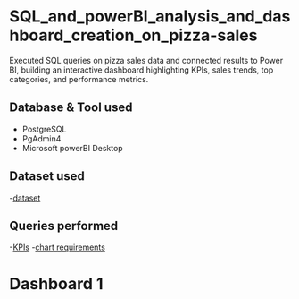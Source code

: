 # SQL_and_powerBI_analysis_and_dashboard_creation_on_pizza-sales
Executed SQL queries on pizza sales data and connected results to Power BI, building an interactive dashboard highlighting KPIs, sales trends, top categories, and performance metrics.

## Database & Tool used
- PostgreSQL
- PgAdmin4
- Microsoft powerBI Desktop

## Dataset used
-<a href = "https://github.com/Tusharnjaiswal/SQL_and_powerBI_analysis_and_dashboard_creation_on_pizza-sales/blob/main/pizza_sales.csv">dataset</a>

## Queries performed
-<a href = "https://github.com/Tusharnjaiswal/SQL_and_powerBI_analysis_and_dashboard_creation_on_pizza-sales/blob/main/KPIs.sql">KPIs<a/>
-<a href = "https://github.com/Tusharnjaiswal/SQL_and_powerBI_analysis_and_dashboard_creation_on_pizza-sales/blob/main/chart%20requirements.sql">chart requirements<a/>

# Dashboard 1
